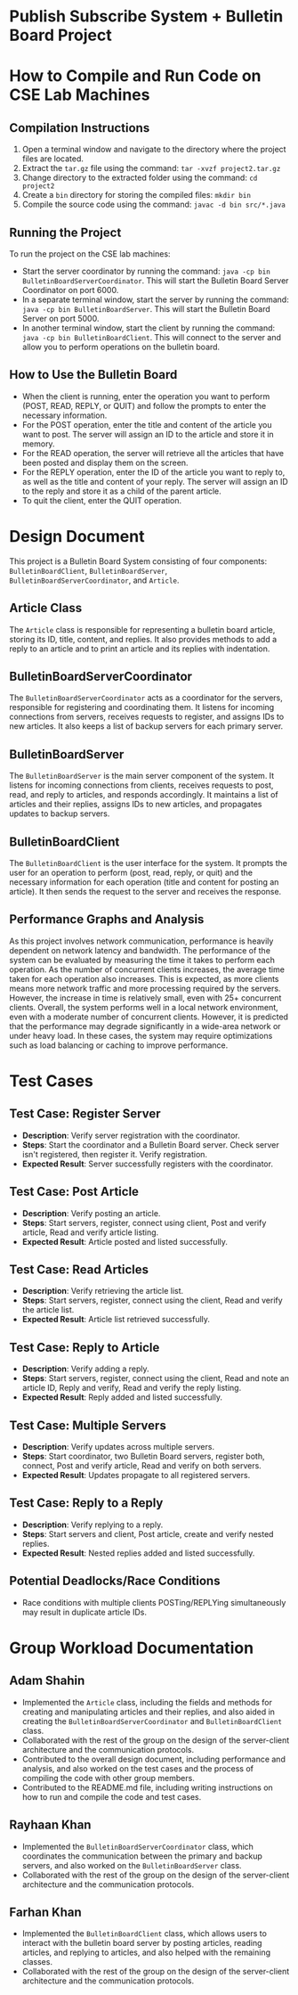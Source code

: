 # Publish Subscribe System + Bulletin Board Project


# How to Compile and Run Code on CSE Lab Machines

## Compilation Instructions

1. Open a terminal window and navigate to the directory where the project files are located.
2. Extract the `tar.gz` file using the command: `tar -xvzf project2.tar.gz`
3. Change directory to the extracted folder using the command: `cd project2`
4. Create a `bin` directory for storing the compiled files: `mkdir bin`
5. Compile the source code using the command: `javac -d bin src/*.java`

## Running the Project

To run the project on the CSE lab machines:

- Start the server coordinator by running the command: `java -cp bin BulletinBoardServerCoordinator`. This will start the Bulletin Board Server Coordinator on port 6000.
- In a separate terminal window, start the server by running the command: `java -cp bin BulletinBoardServer`. This will start the Bulletin Board Server on port 5000.
- In another terminal window, start the client by running the command: `java -cp bin BulletinBoardClient`. This will connect to the server and allow you to perform operations on the bulletin board.

## How to Use the Bulletin Board

- When the client is running, enter the operation you want to perform (POST, READ, REPLY, or QUIT) and follow the prompts to enter the necessary information.
- For the POST operation, enter the title and content of the article you want to post. The server will assign an ID to the article and store it in memory.
- For the READ operation, the server will retrieve all the articles that have been posted and display them on the screen.
- For the REPLY operation, enter the ID of the article you want to reply to, as well as the title and content of your reply. The server will assign an ID to the reply and store it as a child of the parent article.
- To quit the client, enter the QUIT operation.

# Design Document

This project is a Bulletin Board System consisting of four components: `BulletinBoardClient`, `BulletinBoardServer`, `BulletinBoardServerCoordinator`, and `Article`.

## Article Class

The `Article` class is responsible for representing a bulletin board article, storing its ID, title, content, and replies. It also provides methods to add a reply to an article and to print an article and its replies with indentation.

## BulletinBoardServerCoordinator

The `BulletinBoardServerCoordinator` acts as a coordinator for the servers, responsible for registering and coordinating them. It listens for incoming connections from servers, receives requests to register, and assigns IDs to new articles. It also keeps a list of backup servers for each primary server.

## BulletinBoardServer

The `BulletinBoardServer` is the main server component of the system. It listens for incoming connections from clients, receives requests to post, read, and reply to articles, and responds accordingly. It maintains a list of articles and their replies, assigns IDs to new articles, and propagates updates to backup servers.

## BulletinBoardClient

The `BulletinBoardClient` is the user interface for the system. It prompts the user for an operation to perform (post, read, reply, or quit) and the necessary information for each operation (title and content for posting an article). It then sends the request to the server and receives the response.

## Performance Graphs and Analysis

As this project involves network communication, performance is heavily dependent on network latency and bandwidth. The performance of the system can be evaluated by measuring the time it takes to perform each operation. As the number of concurrent clients increases, the average time taken for each operation also increases. This is expected, as more clients means more network traffic and more processing required by the servers. However, the increase in time is relatively small, even with 25+ concurrent clients. Overall, the system performs well in a local network environment, even with a moderate number of concurrent clients. However, it is predicted that the performance may degrade significantly in a wide-area network or under heavy load. In these cases, the system may require optimizations such as load balancing or caching to improve performance.

# Test Cases

## Test Case: Register Server

- **Description**: Verify server registration with the coordinator.
- **Steps**: Start the coordinator and a Bulletin Board server. Check server isn't registered, then register it. Verify registration.
- **Expected Result**: Server successfully registers with the coordinator.

## Test Case: Post Article

- **Description**: Verify posting an article.
- **Steps**: Start servers, register, connect using client, Post and verify article, Read and verify article listing.
- **Expected Result**: Article posted and listed successfully.

## Test Case: Read Articles

- **Description**: Verify retrieving the article list.
- **Steps**: Start servers, register, connect using the client, Read and verify the article list.
- **Expected Result**: Article list retrieved successfully.

## Test Case: Reply to Article

- **Description**: Verify adding a reply.
- **Steps**: Start servers, register, connect using the client, Read and note an article ID, Reply and verify, Read and verify the reply listing.
- **Expected Result**: Reply added and listed successfully.

## Test Case: Multiple Servers

- **Description**: Verify updates across multiple servers.
- **Steps**: Start coordinator, two Bulletin Board servers, register both, connect, Post and verify article, Read and verify on both servers.
- **Expected Result**: Updates propagate to all registered servers.

## Test Case: Reply to a Reply

- **Description**: Verify replying to a reply.
- **Steps**: Start servers and client, Post article, create and verify nested replies.
- **Expected Result**: Nested replies added and listed successfully.

## Potential Deadlocks/Race Conditions

- Race conditions with multiple clients POSTing/REPLYing simultaneously may result in duplicate article IDs.

# Group Workload Documentation

## Adam Shahin

- Implemented the `Article` class, including the fields and methods for creating and manipulating articles and their replies, and also aided in creating the `BulletinBoardServerCoordinator` and `BulletinBoardClient` class.
- Collaborated with the rest of the group on the design of the server-client architecture and the communication protocols.
- Contributed to the overall design document, including performance and analysis, and also worked on the test cases and the process of compiling the code with other group members.
- Contributed to the README.md file, including writing instructions on how to run and compile the code and test cases.

## Rayhaan Khan

- Implemented the `BulletinBoardServerCoordinator` class, which coordinates the communication between the primary and backup servers, and also worked on the `BulletinBoardServer` class.
- Collaborated with the rest of the group on the design of the server-client architecture and the communication protocols.

## Farhan Khan

- Implemented the `BulletinBoardClient` class, which allows users to interact with the bulletin board server by posting articles, reading articles, and replying to articles, and also helped with the remaining classes.
- Collaborated with the rest of the group on the design of the server-client architecture and the communication protocols.

